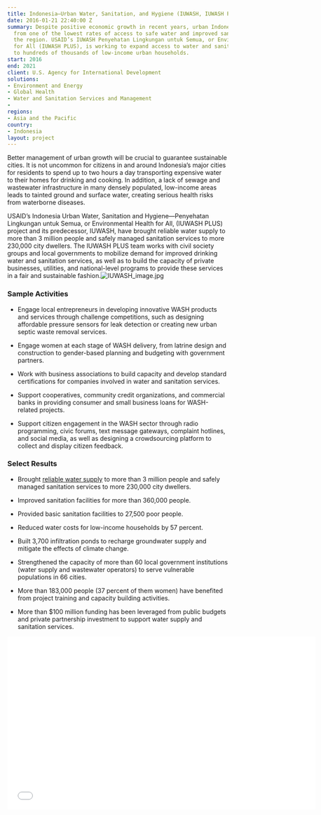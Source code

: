 ```yaml
---
title: Indonesia—Urban Water, Sanitation, and Hygiene (IUWASH, IUWASH PLUS)
date: 2016-01-21 22:40:00 Z
summary: Despite positive economic growth in recent years, urban Indonesia still suffers
  from one of the lowest rates of access to safe water and improved sanitation in
  the region. USAID’s IUWASH Penyehatan Lingkungan untuk Semua, or Environmental Health
  for All (IUWASH PLUS), is working to expand access to water and sanitation services
  to hundreds of thousands of low-income urban households.
start: 2016
end: 2021
client: U.S. Agency for International Development
solutions:
- Environment and Energy
- Global Health
- Water and Sanitation Services and Management
- 
regions:
- Asia and the Pacific
country:
- Indonesia
layout: project
---
```


Better management of urban growth will be crucial to guarantee sustainable cities. It is not uncommon for citizens in and around Indonesia’s major cities for residents to spend up to two hours a day transporting expensive water to their homes for drinking and cooking. In addition, a lack of sewage and wastewater infrastructure in many densely populated, low-income areas leads to tainted ground and surface water, creating serious health risks from waterborne diseases.

USAID’s Indonesia Urban Water, Sanitation and Hygiene—Penyehatan Lingkungan untuk Semua, or Environmental Health for All, (IUWASH PLUS) project and its predecessor, IUWASH, have brought reliable water supply to more than 3 million people and safely managed sanitation services to more 230,000 city dwellers. The IUWASH PLUS team works with civil society groups and local governments to mobilize demand for improved drinking water and sanitation services, as well as to build the capacity of private businesses, utilities, and national-level programs to provide these services in a fair and sustainable fashion.![IUWASH_image.jpg](/uploads/IUWASH_image.jpg)

### Sample Activities

* Engage local entrepreneurs in developing innovative WASH products and services through challenge competitions, such as designing affordable pressure sensors for leak detection or creating new urban septic waste removal services.

* Engage women at each stage of WASH delivery, from latrine design and construction to gender-based planning and budgeting with government partners.

* Work with business associations to build capacity and develop standard certifications for companies involved in water and sanitation services.

* Support cooperatives, community credit organizations, and commercial banks in providing consumer and small business loans for WASH-related projects.

* Support citizen engagement in the WASH sector through radio programming, civic forums, text message gateways, complaint hotlines, and social media, as well as designing a crowdsourcing platform to collect and display citizen feedback.

### Select Results

* Brought [reliable water supply](https://medium.com/usaid-global-waters/making-sanitation-services-affordable-in-indonesia-s-cities-5a2621014c1f#.s3v3zp1xo) to more than 3 million people and safely managed sanitation services to more 230,000 city dwellers.

* Improved sanitation facilities for more than 360,000 people.

* Provided basic sanitation facilities to 27,500 poor people.

* Reduced water costs for low-income households by 57 percent.

* Built 3,700 infiltration ponds to recharge groundwater supply and mitigate the effects of climate change.

* Strengthened the capacity of more than 60 local government institutions (water supply and wastewater operators) to serve vulnerable populations in 66 cities.

* More than 183,000 people (37 percent of them women) have benefited from project training and capacity building activities.

* More than $100 million funding has been leveraged from public budgets and private partnership investment to support water supply and sanitation services.

<iframe allowfullscreen="" frameborder="0" height="394" mozallowfullscreen="" src="//player.vimeo.com/video/105875924" webkitallowfullscreen="" width="703"></iframe>